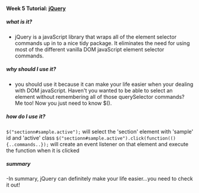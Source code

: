#### Week 5 Tutorial: [jQuery](http://jquery.com/)

##### what is it?
- jQuery is a javaScript library that wraps all of the element selector commands up in to a nice tidy package. It eliminates the need for using most of the different vanilla DOM javaScript element selector commands. 

##### why should I use it?
- you should use it because it can make your life easier when your dealing with DOM javaScript. Haven't you wanted to be able to select an element without remembering all of those querySelector commands? Me too! Now you just need to know $().

##### how do I use it?
`$("sectionn#sample.active");` will select the 'section' element with 'sample' id and 'active' class
`$("sectionn#sample.active").click(function((){..commands..});` will create an event listener on that element and execute the function when it is clicked

##### summary
-In summary, jQuery can definitely make your life easier...you need to check it out!
